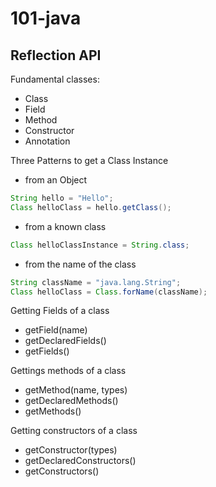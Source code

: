 # 101-java

## Reflection API

Fundamental classes:

- Class
- Field
- Method
- Constructor
- Annotation

Three Patterns to get a Class Instance

- from an Object

```java
String hello = "Hello";
Class helloClass = hello.getClass();
```

- from a known class

```java
Class helloClassInstance = String.class;
```

- from the name of the class

```java
String className = "java.lang.String";
Class helloClass = Class.forName(className);
```

Getting Fields of a class

- getField(name)
- getDeclaredFields()
- getFields()

Gettings methods of a class

- getMethod(name, types)
- getDeclaredMethods()
- getMethods()

Getting constructors of a class

- getConstructor(types)
- getDeclaredConstructors()
- getConstructors()